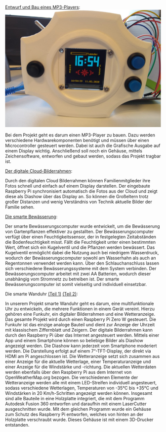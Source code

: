
[Entwurf und Bau eines MP3-Players](https://wp.uni-oldenburg.de/physical-computing-und-digital-fabrication-im-informatikunterricht-wise20192020-mwortmann/):
![MP3-Player](https://github.com/esdkrwl/Lehre/blob/main/5_2019.20_WiSe/9_28.01_Abschluss/Bilder/mp3.jpg)

Bei dem Projekt geht es darum einen MP3-Player zu bauen. Dazu werden verschiedene Hardwarekomponenten benötigt und müssen über einen Microcontroller gesteuert werden. Dabei ist auch die Grafische Ausgabe auf einem Display wichtig. Anschließend soll noch ein Gehäuse, mittels Zeichensoftware, entworfen und gebaut werden, sodass das Projekt tragbar ist.

[Der digitale Cloud-Bilderrahmen](https://wp.uni-oldenburg.de/physical-computing-und-digital-fabrication-im-informatikunterricht-wise20192020-dstegemann/):

Durch den digitalen Cloud Bilderrahmen können Familienmitglieder ihre Fotos schnell und einfach auf einem Display darstellen. Der eingebaute Raspberry Pi synchronisiert automatisch die Fotos aus der Cloud und zeigt diese als Diashow über das Display an. So können die Großeltern trotz großer Distanzen und wenig Verständnis von Technik aktuelle Bilder der Familie sehen.

[Die smarte Bewässerung](https://wp.uni-oldenburg.de/physical-computing-und-digital-fabrication-im-informatikunterricht-wise20192020-gschlaefke/):

Der smarte Bewässerungscomputer wurde entwickelt, um die Bewässerung von Gartenpflanzen effektiver zu gestallten. Der Bewässerungscomputer verfügt über einen Feuchtigkeitssensor, der in festgelegten Zeitabständen die Bodenfeuchtigkeit misst. Fällt die Feuchtigkeit unter einen bestimmten Wert, öffnet sich ein Kugelventil und die Pflanzen werden bewässert. Das Kugelventil ermöglicht dabei die Nutzung auch bei niedrigem Wasserdruck, wodurch der Bewässerungscomputer sowohl am Wasserhahn als auch an Regentonnen verwendet werden kann. Über den Schlauchanschluss lassen sich verschiedene Bewässerungssysteme mit dem System verbinden. Der Bewässerungscomputer arbeitet mit zwei AA Batterien, wodurch dieser unabhängig vom Stromnetz zu betreiben ist. Der smarte Bewässerungscomputer ist somit vielseitig und individuell einsetzbar.

Die smarte Wanduhr [(Teil 1)](https://wp.uni-oldenburg.de/physical-computing-und-digital-fabrication-im-informatikunterricht-wise20192020-dstalhut/)
[(Teil 2)](https://wp.uni-oldenburg.de/physical-computing-und-digital-fabrication-im-informatikunterricht-wise20192020-hwilgen/):

In unserem Projekt smarte Wanduhr geht es darum, eine multifunktionale Uhr zu entwickeln, die mehrere Funktionen in einem Gerät vereint. Hierzu gehören eine Funkuhr, ein digitaler Bilderrahmen und eine Wetteranzeige. Das gesamte Projekt wird durch einen Raspberry Pi Zero W gesteuert.
Die Funkuhr ist das einzige analoge Bauteil und dient zur Anzeige der Uhrzeit mit klassischem Ziffernblatt und Zeigern. Der digitale Bilderrahmen kann durch den Raspberry Pi über das Internet angesteuert werden. Mittels einer App und einem Smartphone können so beliebige Bilder als Diashow angezeigt werden. Die Diashow kann jederzeit vom Smartphone moderiert werden. Die Darstellung erfolgt auf einem 7“-TFT-Display, der direkt via HDMI am Pi angeschlossen ist.
Die Wetteranzeige setzt sich zusammen aus einer Anzeige für die aktuelle Wetterlage, einer Temperaturanzeige und einer Anzeige für die Windstärke und -richtung. Die aktuellen Wetterdaten werden ebenfalls über den Raspberry Pi aus dem Internet von OpenWeatherMap.org bezogen. Die verschiedenen Elemente der Wetteranzeige werden alle mit einem LED-Streifen individuell angesteuert, sodass verschiedene Wetterlagen, Temperaturen von -35°C bis +35°C und Windstärken in 20 Km/h-Schritten angezeigt werden können.
Insgesamt sind alle Bauteile in eine Holzplatte integriert, die mit dem Programm Autodesk Fusion 360 entworfen und daraufhin mit einem LaserCutter ausgeschnitten wurde. Mit dem gleichen Programm wurde ein Gehäuse zum Schutz des Raspberry Pi entworfen, welches von hinten an der Holzplatte verschraubt wurde. Dieses Gehäuse ist mit einem 3D-Drucker entstanden.